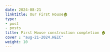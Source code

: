 ```yaml
---
date: 2024-08-21
linktitle: Our First House🏠 
type:
- post
- posts
title: First House construction completion 🏠
cover : "aug-21-2024.HEIC"
weight: 10
---
```



